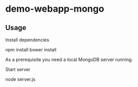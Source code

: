 # demo-webapp-mongo

## Usage

Install dependencies

npm install
bower install

As a prerequisite you need a local MongoDB server running.

Start server

node server.js

